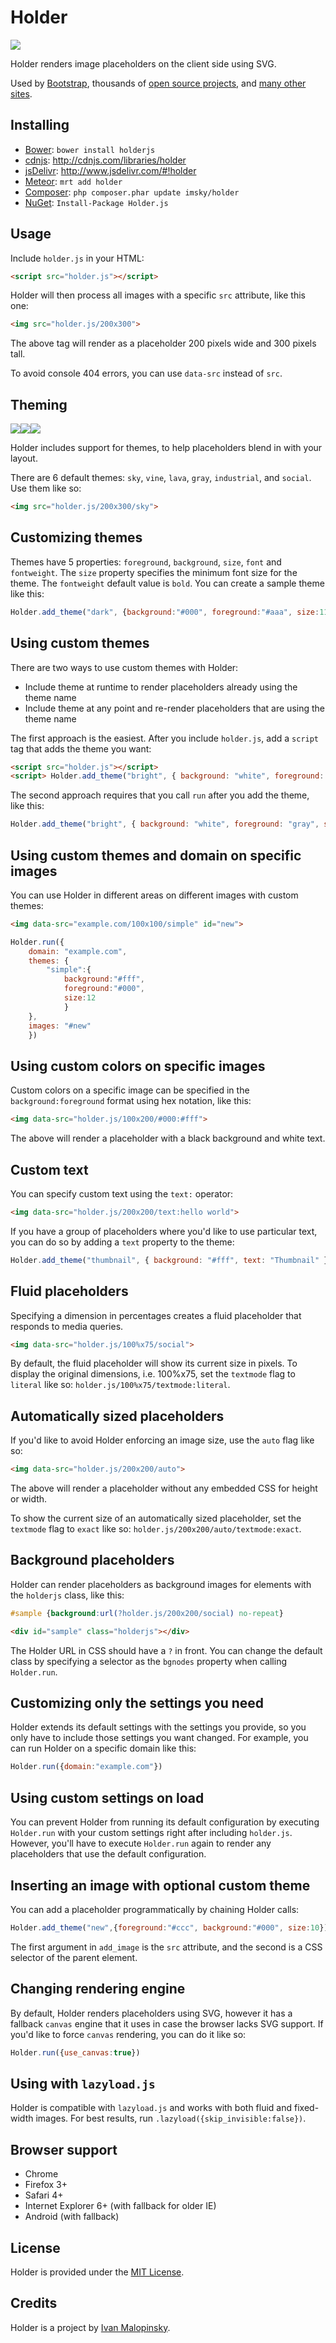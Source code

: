 Holder
======

![](http://imsky.github.io/holder/images/header.png)

Holder renders image placeholders on the client side using SVG.

Used by [Bootstrap](http://getbootstrap.com), thousands of [open source projects](https://github.com/search?q=holder.js+in%3Apath&type=Code&ref=searchresults), and [many other sites](https://search.nerdydata.com/search/#!/searchTerm=holder.js/searchPage=1/sort=pop).

Installing
----------

* [Bower](http://bower.io/): `bower install holderjs`
* [cdnjs](http://cdnjs.com/): <http://cdnjs.com/libraries/holder>
* [jsDelivr](http://www.jsdelivr.com): <http://www.jsdelivr.com/#!holder>
* [Meteor](http://atmospherejs.com/): `mrt add holder`
* [Composer](https://packagist.org/): `php composer.phar update imsky/holder`
* [NuGet](http://www.nuget.org/): `Install-Package Holder.js`

Usage
-----

Include ``holder.js`` in your HTML:

```html
<script src="holder.js"></script>
```

Holder will then process all images with a specific ``src`` attribute, like this one:

```html
<img src="holder.js/200x300">
```

The above tag will render as a placeholder 200 pixels wide and 300 pixels tall.

To avoid console 404 errors, you can use ``data-src`` instead of ``src``.

Theming
-------

![](http://imsky.github.io/holder/images/holder_sky.png)![](http://imsky.github.io/holder/images/holder_vine.png)![](http://imsky.github.io/holder/images/holder_lava.png)

Holder includes support for themes, to help placeholders blend in with your layout. 

There are 6 default themes: ``sky``, ``vine``, ``lava``, ``gray``, ``industrial``, and ``social``. Use them like so:

```html
<img src="holder.js/200x300/sky">
```

Customizing themes
------------------

Themes have 5 properties: ``foreground``, ``background``, ``size``, ``font`` and ``fontweight``. The ``size`` property specifies the minimum font size for the theme. The ``fontweight`` default value is ``bold``. You can create a sample theme like this:

```js
Holder.add_theme("dark", {background:"#000", foreground:"#aaa", size:11, font: "Monaco", fontweight:"normal"})
```

Using custom themes
-------------------

There are two ways to use custom themes with Holder:

* Include theme at runtime to render placeholders already using the theme name
* Include theme at any point and re-render placeholders that are using the theme name

The first approach is the easiest. After you include ``holder.js``, add a ``script`` tag that adds the theme you want:

```html
<script src="holder.js"></script>
<script> Holder.add_theme("bright", { background: "white", foreground: "gray", size: 12 })</script>
```

The second approach requires that you call ``run`` after you add the theme, like this:

```js
Holder.add_theme("bright", { background: "white", foreground: "gray", size: 12}).run()
```

Using custom themes and domain on specific images
-------------------------------------------------

You can use Holder in different areas on different images with custom themes:

```html
<img data-src="example.com/100x100/simple" id="new">
```

```js
Holder.run({
    domain: "example.com",
    themes: {
        "simple":{
            background:"#fff",
            foreground:"#000",
            size:12
            }
    },
    images: "#new"
    })
```

Using custom colors on specific images
--------------------------------------

Custom colors on a specific image can be specified in the ``background:foreground`` format using hex notation, like this:

```html
<img data-src="holder.js/100x200/#000:#fff">
```

The above will render a placeholder with a black background and white text.

Custom text
-----------

You can specify custom text using the ``text:`` operator:

```html
<img data-src="holder.js/200x200/text:hello world">
```

If you have a group of placeholders where you'd like to use particular text, you can do so by adding a ``text`` property to the theme:

```js
Holder.add_theme("thumbnail", { background: "#fff", text: "Thumbnail" })
```

Fluid placeholders
------------------

Specifying a dimension in percentages creates a fluid placeholder that responds to media queries.

```html
<img data-src="holder.js/100%x75/social">
```

By default, the fluid placeholder will show its current size in pixels. To display the original dimensions, i.e. 100%x75, set the ``textmode`` flag to ``literal`` like so: `holder.js/100%x75/textmode:literal`.

Automatically sized placeholders
--------------------------------

If you'd like to avoid Holder enforcing an image size, use the ``auto`` flag like so:

```html
<img data-src="holder.js/200x200/auto">
```

The above will render a placeholder without any embedded CSS for height or width.

To show the current size of an automatically sized placeholder, set the ``textmode`` flag to ``exact`` like so: `holder.js/200x200/auto/textmode:exact`.

Background placeholders
-----------------------

Holder can render placeholders as background images for elements with the `holderjs` class, like this:

```css
#sample {background:url(?holder.js/200x200/social) no-repeat}
```

```html
<div id="sample" class="holderjs"></div>
```

The Holder URL in CSS should have a `?` in front. You can change the default class by specifying a selector as the `bgnodes` property when calling `Holder.run`.

Customizing only the settings you need
--------------------------------------

Holder extends its default settings with the settings you provide, so you only have to include those settings you want changed. For example, you can run Holder on a specific domain like this:

```js
Holder.run({domain:"example.com"})
```

Using custom settings on load
-----------------------------

You can prevent Holder from running its default configuration by executing ``Holder.run`` with your custom settings right after including ``holder.js``. However, you'll have to execute ``Holder.run`` again to render any placeholders that use the default configuration.

Inserting an image with optional custom theme
---------------------------------------------

You can add a placeholder programmatically by chaining Holder calls:

```js
Holder.add_theme("new",{foreground:"#ccc", background:"#000", size:10}).add_image("holder.js/200x100/new", "body").run()
```

The first argument in ``add_image`` is the ``src`` attribute, and the second is a CSS selector of the parent element.

Changing rendering engine
-------------------------

By default, Holder renders placeholders using SVG, however it has a fallback `canvas` engine that it uses in case the browser lacks SVG support. If you'd like to force `canvas` rendering, you can do it like so:

```js
Holder.run({use_canvas:true})
```

Using with ``lazyload.js``
--------------------------

Holder is compatible with ``lazyload.js`` and works with both fluid and fixed-width images. For best results, run `.lazyload({skip_invisible:false})`.

Browser support
---------------

* Chrome
* Firefox 3+
* Safari 4+
* Internet Explorer 6+ (with fallback for older IE)
* Android (with fallback)

License
-------

Holder is provided under the [MIT License](http://opensource.org/licenses/MIT).

Credits
-------

Holder is a project by [Ivan Malopinsky](http://imsky.co).
